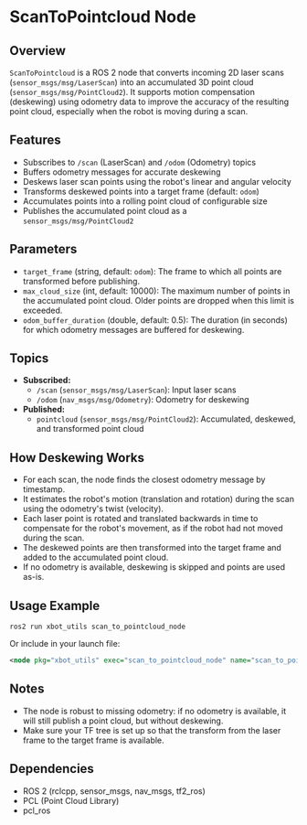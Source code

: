 # ScanToPointcloud Node

## Overview

`ScanToPointcloud` is a ROS 2 node that converts incoming 2D laser scans (`sensor_msgs/msg/LaserScan`) into an accumulated 3D point cloud (`sensor_msgs/msg/PointCloud2`). It supports motion compensation (deskewing) using odometry data to improve the accuracy of the resulting point cloud, especially when the robot is moving during a scan.

## Features
- Subscribes to `/scan` (LaserScan) and `/odom` (Odometry) topics
- Buffers odometry messages for accurate deskewing
- Deskews laser scan points using the robot's linear and angular velocity
- Transforms deskewed points into a target frame (default: `odom`)
- Accumulates points into a rolling point cloud of configurable size
- Publishes the accumulated point cloud as a `sensor_msgs/msg/PointCloud2`

## Parameters
- `target_frame` (string, default: `odom`):
  The frame to which all points are transformed before publishing.
- `max_cloud_size` (int, default: 10000):
  The maximum number of points in the accumulated point cloud. Older points are dropped when this limit is exceeded.
- `odom_buffer_duration` (double, default: 0.5):
  The duration (in seconds) for which odometry messages are buffered for deskewing.

## Topics
- **Subscribed:**
  - `/scan` (`sensor_msgs/msg/LaserScan`): Input laser scans
  - `/odom` (`nav_msgs/msg/Odometry`): Odometry for deskewing
- **Published:**
  - `pointcloud` (`sensor_msgs/msg/PointCloud2`): Accumulated, deskewed, and transformed point cloud

## How Deskewing Works
- For each scan, the node finds the closest odometry message by timestamp.
- It estimates the robot's motion (translation and rotation) during the scan using the odometry's twist (velocity).
- Each laser point is rotated and translated backwards in time to compensate for the robot's movement, as if the robot had not moved during the scan.
- The deskewed points are then transformed into the target frame and added to the accumulated point cloud.
- If no odometry is available, deskewing is skipped and points are used as-is.

## Usage Example

```
ros2 run xbot_utils scan_to_pointcloud_node
```

Or include in your launch file:

```xml
<node pkg="xbot_utils" exec="scan_to_pointcloud_node" name="scan_to_pointcloud" output="screen" />
```

## Notes
- The node is robust to missing odometry: if no odometry is available, it will still publish a point cloud, but without deskewing.
- Make sure your TF tree is set up so that the transform from the laser frame to the target frame is available.

## Dependencies
- ROS 2 (rclcpp, sensor_msgs, nav_msgs, tf2_ros)
- PCL (Point Cloud Library)
- pcl_ros
